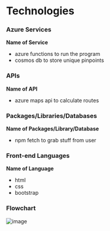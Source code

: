 # Technologies

### Azure Services

**Name of Service**
- azure functions to run the program
- cosmos db to store unique pinpoints

### APIs

**Name of API**
- azure maps api to calculate routes

### Packages/Libraries/Databases

**Name of Packages/Library/Database**
- npm fetch to grab stuff from user 

### Front-end Languages

**Name of Language**
- html
- css
- bootstrap

### Flowchart

![image](https://user-images.githubusercontent.com/89932840/179419210-3d928615-878d-46f0-9e2f-bf3ff4713954.png)
